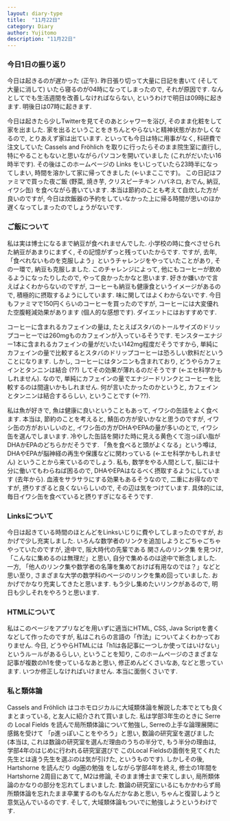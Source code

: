 ```yaml
---
layout: diary-type
title:  "11月22日"
category: Diary
author: Yujitomo
description: "11月22日"
---
```


### 今日1日の振り返り

今日は起きるのが遅かった (正午). 昨日張り切って大量に日記を書いて (そして大量に消して) いたら寝るのが04時になってしまったので, それが原因です. なんとしてでも生活週間を改善しなければならない, というわけで明日は09時に起きます. 明後日は07時に起きます.

今日は起きたら少しTwitterを見てそのあとシャワーを浴び, そのまま化粧をして家を出ました. 家を出るということをきちんとやらないと精神状態がおかしくなるので, とりあえず家は出ています. といっても今日は特に用事がなく, 科研費で注文していた Cassels and Fröhlich を取りに行ったらそのまま院生室に直行し, 特にやることもないと思いながらパソコンを開いていました (これがだいたい16時半です). その後はこのホームページの Links をいじっていたら23時半になってしまい, 時間を溶かして家に帰ってきました (←いまここです)。 この日記はファミマで買った夜ご飯 (野菜, 焼き芋, クリスピーチキン ハバネロ, おでん, 納豆, イワシ缶) を食べながら書いています. 本当は節約のことも考えて自炊した方が良いのですが, 今日は炊飯器の予約をしていなかった上に帰る時間が思いのほか遅くなってしまったのでしょうがないです.



### ご飯について

私は実は博士になるまで納豆が食べれませんでした. 小学校の時に食べさせられた納豆があまりにまずく, その記憶がずっと残っていたからです. ですが, 去年, 「食べれないものを克服しよう」というチャレンジをやっていたことがあり, その一環で, 納豆も克服しました. このチャレンジによって, 他にもコーヒーが飲めるようになったりしたので, やって良かったかなと思います. 好きか嫌いかで言えばよくわからないのですが, コーヒーも納豆も健康食というイメージがあるので, 積極的に摂取するようにしています. 味に関してはよくわからないです. 今日もファミマで150円くらいのコーヒーを買ったのですが, コーヒーには大変優れた空腹軽減効果があります (個人的な感想です). ダイエットにはおすすめです.

コーヒーに含まれるカフェインの量は, たとえばスタバのトールサイズのドリップコーヒーでは260mgものカフェインが入っているそうです. モンスターエナジー1本に含まれるカフェインの量がだいたい142mg程度だそうですから, 単純にカフェインの量で比較するとスタバのドリップコーヒーは恐ろしい飲料だということになります. しかし, コーヒーにはタンニンも含まれており, どうやらカフェインとタンニンは結合 (??) してその効果が薄れるのだそうです (←エセ科学かもしれません). なので, 単純にカフェインの量でエナジードリンクとコーヒーを比較するのは間違いかもしれません. 何が言いたかったのかというと, カフェインとタンニンは結合するらしい, ということです (←??).

私は魚が好きで, 魚は健康に良いということもあって, イワシの缶詰をよく食べます. 本当は, 節約のことを考えると, 鯖缶の方が安いかなと思うのですが, イワシ缶の方がおいしいのと, イワシ缶の方がDHAやEPAの量が多いのとで, イワシ缶を選んでしまいます. 冷やした缶詰を開けた時に見える黄色くて泡っぽい脂がDHAかEPAのどちらかだそうです. 「魚を食べると頭がよくなる」という噂は, DHAやEPAが脳神経の再生や保護などに関わっている (←エセ科学かもしれません) ということから来ているのでしょう. 私も, 数学をやる人間として, 脳には十分に働いてもわらねば困るので, DHAやEPAはなるべく摂取するようにしています (去年から). 血液をサラサラにする効果もあるそうなので, 二重にお得なのですが, 摂りすぎると良くないらしいので, その辺は気をつけています. 具体的には, 毎日イワシ缶を食べていると摂りすぎになるそうです.



### Linksについて
今日は起きている時間のほとんどをLinksいじりに費やしてしまったのですが, おかげで少し充実しました. いろんな数学者のリンクを追加しようとごちゃごちゃやっていたのですが, 途中で, 阪大時代の先輩である 関さんのリンク集 を見つけ, 「こんなに集めるのは無理だ」と思い, 自分で集めるのは途中で断念しました. 一方, 「他人のリンク集や数学者の名簿を集めておけば有用なのでは？」などと思い至り, さまざまな大学の数学科のページのリンクを集め回っていました. おかげでかなり充実してきたと思います. もう少し集めたいリンクがあるので, 明日も少しそれをやろうと思います.



### HTMLについて
私はこのページをアプリなどを用いずに適当にHTML, CSS, Java Scriptを書くなどして作ったのですが, 私はこれらの言語の「作法」についてよくわかっておりません. 今日, どうやらHTMLには「h1は各記事に一つしか使ってはいけない」というルールがあるらしい, ということを知り, このホームページのさまざまな記事が複数のh1を使っているなあと思い, 修正めんどくさいなあ, などと思っています. いつか修正しなければいけません. 本当に面倒くさいです.


### 私と類体論
Cassels and Fröhlich はコホモロジカルに大域類体論を解説した本でとても良くまとまっている, と友人に紹介されて買いました. 私は学部3年生のときに Serreの Local Fields を読んで局所類体論について勉強し, Serreの上手な論理展開に感銘を受けて 「p進っぽいことをやろう」と思い, 数論の研究室を選びました (本当は, これは数論の研究室を選んだ理由のうちの半分で, もう半分の理由は, 学部4年のはじめに行われる研究室選びで このLocal Fieldsの面倒を見てくれた先生とは違う先生を選ぶのは気が引けた, というものです). しかしその後, Hartshorne を読んだり dg圏の勉強 をしながら学部4年を終え, 修士の1年間を Hartshorne 2周目にあてて, M2は修論, そのまま博士まで来てしまい, 局所類体論のかなりの部分を忘れてしまいました. 数論の研究室にいるにもかかわらず局所類体論を忘れたまま卒業するのもなんだかなあと思い, ちゃんと復習しようと意気込んでいるのです. そして, 大域類体論もついでに勉強しようというわけです.
